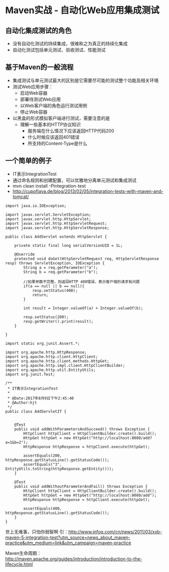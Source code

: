 # Maven实战 - 自动化Web应用集成测试

## 自动化集成测试的角色
* 没有自动化测试的持续集成，很难称之为真正的持续化集成
* 自动化测试包括单元测试、验收测试、性能测试

## 基于Maven的一般流程
* 集成测试与单元测试最大的区别是它需要尽可能的测试整个功能及相关环境
* 测试Web应用步骤：
	* 启动Web容器
	* 部署待测试Web应用
	* 以Web客户端的角色运行测试用例
	* 停止Web容器
* 以黑盒的形式模拟客户端进行测试，需要注意的是
	* 理解一些基本的HTTP协议知识
		* 服务端在什么情况下应该返回HTTP代码200
		* 什么时候应该返回401错误
		* 所支持的Content-Type是什么

## 一个简单的例子
* IT表示IntegrationTest
* 通过命名规则和创建配置，可以优雅地分离单元测试和集成测试
* mvn clean install -Pintegration-test
* http://cupofjava.de/blog/2013/02/05/integration-tests-with-maven-and-tomcat/
```
import java.io.IOException;

import javax.servlet.ServletException;
import javax.servlet.http.HttpServlet;
import javax.servlet.http.HttpServletRequest;
import javax.servlet.http.HttpServletResponse;

public class AddServlet extends HttpServlet {

	private static final long serialVersionUID = 1L;

	@Override
	protected void doGet(HttpServletRequest req, HttpServletResponse resp) throws ServletException, IOException {
		String a = req.getParameter("a");
		String b = req.getParameter("b");
		
		//如果参数不完整，则返回HTTP 400错误，表示客户端的请求有问题
		if(a == null || b == null){
			resp.setStatus(400);
			return;
		}
		
		int result = Integer.valueOf(a) + Integer.valueOf(b);
		
		resp.setStatus(200);
		resp.getWriter().print(result);
	}

}
```

```
import static org.junit.Assert.*;

import org.apache.http.HttpResponse;
import org.apache.http.client.HttpClient;
import org.apache.http.client.methods.HttpGet;
import org.apache.http.impl.client.HttpClientBuilder;
import org.apache.http.util.EntityUtils;
import org.junit.Test;

/**
 * IT表示IntegrationTest
 *  
 * @Date:2017年8月9日下午2:45:40 
 * @Author:hjt
 */
public class AddServletIT {

	
	@Test
	public void addWithParametersAndSucceed() throws Exception {
		HttpClient httpClient = HttpClientBuilder.create().build();
		HttpGet httpGet = new HttpGet("http://localhost:8080/add?a=1&b=2");
		HttpResponse httpResponse = httpClient.execute(httpGet);
		
		assertEquals(200, httpResponse.getStatusLine().getStatusCode());
		assertEquals("3", EntityUtils.toString(httpResponse.getEntity()));
	}
	
	@Test
	public void addWithoutParameterAndFail() throws Exception {
		HttpClient httpClient = HttpClientBuilder.create().build();
		HttpGet httpGet = new HttpGet("http://localhost:8080/add");
		HttpResponse httpResponse = httpClient.execute(httpGet);
		
		assertEquals(400, httpResponse.getStatusLine().getStatusCode());
	}
}
```




世上无难事，只怕你弱智啊
引：http://www.infoq.com/cn/news/2011/03/xxb-maven-5-integration-test?utm_source=news_about_maven-practice&utm_medium=link&utm_campaign=maven-practice

Maven生命周期：
http://maven.apache.org/guides/introduction/introduction-to-the-lifecycle.html






